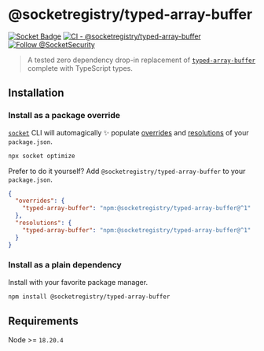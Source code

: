 # @socketregistry/typed-array-buffer

[![Socket Badge](https://socket.dev/api/badge/npm/package/@socketregistry/typed-array-buffer)](https://socket.dev/npm/package/@socketregistry/typed-array-buffer)
[![CI - @socketregistry/typed-array-buffer](https://github.com/SocketDev/socket-registry/actions/workflows/test.yml/badge.svg)](https://github.com/SocketDev/socket-registry/actions/workflows/test.yml)
[![Follow @SocketSecurity](https://img.shields.io/twitter/follow/SocketSecurity?style=social)](https://twitter.com/SocketSecurity)

> A tested zero dependency drop-in replacement of
> [`typed-array-buffer`](https://socket.dev/npm/package/typed-array-buffer)
> complete with TypeScript types.

## Installation

### Install as a package override

[`socket`](https://socket.dev/npm/package/socket) CLI will automagically ✨
populate
[overrides](https://docs.npmjs.com/cli/v9/configuring-npm/package-json#overrides)
and [resolutions](https://yarnpkg.com/configuration/manifest#resolutions) of
your `package.json`.

```sh
npx socket optimize
```

Prefer to do it yourself? Add `@socketregistry/typed-array-buffer` to your
`package.json`.

```json
{
  "overrides": {
    "typed-array-buffer": "npm:@socketregistry/typed-array-buffer@^1"
  },
  "resolutions": {
    "typed-array-buffer": "npm:@socketregistry/typed-array-buffer@^1"
  }
}
```

### Install as a plain dependency

Install with your favorite package manager.

```sh
npm install @socketregistry/typed-array-buffer
```

## Requirements

Node >= `18.20.4`
